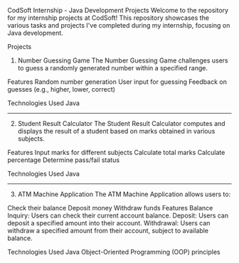 CodSoft Internship - Java Development Projects
Welcome to the repository for my internship projects at CodSoft! This repository showcases the various tasks and projects I've completed during my internship, focusing on Java development.

Projects
1. Number Guessing Game
The Number Guessing Game challenges users to guess a randomly generated number within a specified range.

Features
Random number generation
User input for guessing
Feedback on guesses (e.g., higher, lower, correct)

Technologies Used
Java
********************************************************************************************************************************

2. Student Result Calculator
The Student Result Calculator computes and displays the result of a student based on marks obtained in various subjects.

Features
Input marks for different subjects
Calculate total marks
Calculate percentage
Determine pass/fail status

Technologies Used
Java
*********************************************************************************************************************************


3. ATM Machine Application
The ATM Machine Application allows users to:

Check their balance
Deposit money
Withdraw funds
Features
Balance Inquiry: Users can check their current account balance.
Deposit: Users can deposit a specified amount into their account.
Withdrawal: Users can withdraw a specified amount from their account, subject to available balance.

Technologies Used
Java
Object-Oriented Programming (OOP) principles
